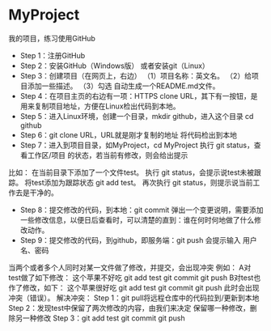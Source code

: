 # MyProject
我的项目，练习使用GitHub

- Step 1：注册GitHub
- Step 2：安装GitHub（Windows版）
      或者安装git（Linux）
- Step 3：创建项目（在网页上，右边）
      （1）项目名称：英文名。
      （2）给项目添加一些描述。
      （3）勾选 自动生成一个README.md文件。
- Step 4：在项目主页的右边有一项：HTTPS clone URL，其下有一按钮，是用来复制项目地址，方便在Linux检出代码到本地。
- Step 5：进入Linux环境，创建一个目录，mkdir github，进入这个目录 cd github
- Step 6：git clone URL，URL就是刚才复制的地址
      将代码检出到本地
- Step 7：进入到项目目录，如MyProject，cd MyProject
      执行 git status，查看工作区/项目 的状态，若当前有修改，则会给出提示

 比如：
     在当前目录下添加了一个文件test。
     执行 git status，会提示说test未被跟踪。
     将test添加为跟踪状态 git add test。
     再次执行 git status，则提示说当前工作去是干净的。
- Step 8：提交修改的代码，到本地：git commit
      弹出一个变更说明，需要添加一些修改信息，以便日后查看时，可以清楚的直到：谁在何时何地做了什么修改动作。
- Step 9：提交修改的代码，到github，即服务端：git push
      会提示输入 用户名、密码

当两个或者多个人同时对某一文件做了修改，并提交，会出现冲突
例如：
      A对test做了如下修改：
            这个苹果不好吃
            git add test
            git commit
            git push
      B对test也作了修改，如下：
            这个苹果很好吃
            git add test
            git commit
            git push
      此时会出现冲突（错误）。
解决冲突：
      Step 1：git pull将远程仓库中的代码拉到/更新到本地
      Step 2：发现test中保留了两次修改的内容，由我们来决定 保留哪一种修改，删除另一种修改
      Step 3：git add test
            git commit
            git push
            
